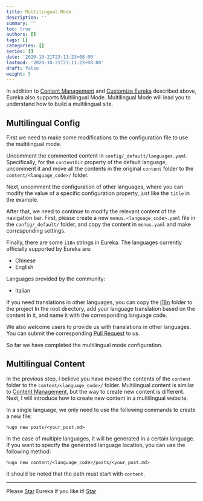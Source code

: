 ```yaml
---
title: Multilingual Mode
description: ''
summary: ''
toc: true
authors: []
tags: []
categories: []
series: []
date: '2020-10-21T23:11:23+08:00'
lastmod: '2020-10-21T23:11:23+08:00'
draft: false
weight: 5
---
```


In addition to [Content Management](content-management) and [Customize Eureka](customization) described above, Eureka also supports Multilingual Mode. Multilingual Mode will lead you to understand how to build a multilingual site.

<!--more-->

## Multilingual Config

First we need to make some modifications to the configuration file to use the multilingual mode.

Uncomment the commented content in `config/_default/languages.yaml`. Specifically, for the `contentDir` property of the default language, uncomment it and move all the contents in the original `content` folder to the `content/<language_code>/` folder.

Next, uncomment the configuration of other languages, where you can modify the value of a specific configuration property, just like the `title` in the example.

After that, we need to continue to modify the relevant content of the navigation bar. First, please create a new `menus.<language_code>.yaml` file in the `config/_default/` folder, and copy the content in `menus.yaml` and make corresponding settings.

Finally, there are some `i18n` strings in Eureka. The languages currently officially supported by Eureka are:
 
-	Chinese
-	English

Languages provided by the community:

-	Italian

If you need translations in other languages, you can copy the [i18n](https://github.com/wangchucheng/hugo-eureka/tree/master/i18n) folder to the project In the root directory, add your language translation based on the content in it, and name it with the corresponding language code.

We also welcome users to provide us with translations in other languages. You can submit the corresponding [Pull Request](https://github.com/wangchucheng/hugo-eureka/pulls) to us.

So far we have completed the multilingual mode configuration.

## Multilingual Content

In the previous step, I believe you have moved the contents of the `content` folder to the `content/<language_code>/` folder. Multilingual content is similar to [Content Management](../content-management), but the way to create new content is different. Next, I will introduce how to create new content in a multilingual website.

In a single language, we only need to use the following commands to create a new file:

```shell
hugo new posts/<your_post.md>
```

In the case of multiple languages, it will be generated in a certain language. If you want to specify the generated language location, you can use the following method:

```shell
hugo new content/<language_code>/posts/<your_post.md>
```

It should be noted that the path must start with `content`.

---

<div class="flex flex-col items-center">
	<span class="mb-4">Please <a href="https://github.com/wangchucheng/hugo-eureka">Star</a> Eureka if you like it!</span>
	<a class="github-button" href="https://github.com/wangchucheng/hugo-eureka" data-size="large" aria-label="Star wangchucheng/hugo-eureka on GitHub">Star</a>
</div>